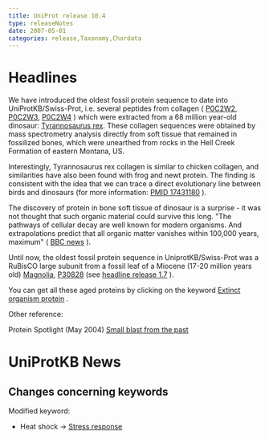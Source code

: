 ```yaml
---
title: UniProt release 10.4
type: releaseNotes
date: 2007-05-01
categories: release,Taxonomy,Chordata
---
```


# Headlines

We have introduced the oldest fossil protein sequence to date into UniProtKB/Swiss-Prot, i.e. several peptides from collagen ( [P0C2W2](http://www.uniprot.org/uniprotkb/P0C2W2), [P0C2W3](http://www.uniprot.org/uniprotkb/P0C2W3), [P0C2W4](http://www.uniprot.org/uniprotkb/P0C2W4) ) which were extracted from a 68 million year-old dinosaur: [Tyrannosaurus rex](http://www.uniprot.org/taxonomy/436495). These collagen sequences were obtained by mass spectrometry analysis directly from soft tissue that remained in fossilized bones, which were unearthed from rocks in the Hell Creek Formation of eastern Montana, US.

Interestingly, Tyrannosaurus rex collagen is similar to chicken collagen, and similarities have also been found with frog and newt protein. The finding is consistent with the idea that we can trace a direct evolutionary line between birds and dinosaurs (for more information: [PMID 17431180](http://dx.doi.org/10.1126/science.1137614) ).

The discovery of protein in bone soft tissue of dinosaur is a surprise - it was not thought that such organic material could survive this long. "The pathways of cellular decay are well known for modern organisms. And extrapolations predict that all organic matter vanishes within 100,000 years, maximum" ( [BBC news](http://news.bbc.co.uk/2/hi/science/nature/6548719.stm) ).

Until now, the oldest fossil protein sequence in UniprotKB/Swiss-Prot was a RuBisCO large subunit from a fossil leaf of a Miocene (17-20 million years old) [Magnolia](http://www.uniprot.org/taxonomy/3409), [P30828](http://www.uniprot.org/uniprotkb/P30828) (see [headline release 1.7](http://www.uniprot.org/news/2004/04/13/release) ).

You can get all these aged proteins by clicking on the keyword [Extinct organism protein](http://www.uniprot.org/keywords/KW-0952) .

Other reference:

Protein Spotlight (May 2004) [Small blast from the past](http://www.expasy.org/spotlight/back_issues/sptlt046.shtml)

# UniProtKB News

## Changes concerning keywords

Modified keyword:

- Heat shock -&gt; [Stress response](http://www.uniprot.org/keywords/KW-0346)
